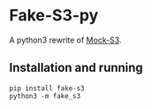 # Fake-S3-py

A python3 rewrite of [Mock-S3](https://github.com/jserver/mock-s3).

## Installation and running
```shell
pip install fake-s3
python3 -m fake_s3
```